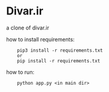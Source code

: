 # Divar.ir
a clone of divar.ir




how to install requirements:
        
        pip3 install -r requirements.txt
        or 
        pip install -r requirements.txt


how to run:
        
        python app.py <in main dir>



